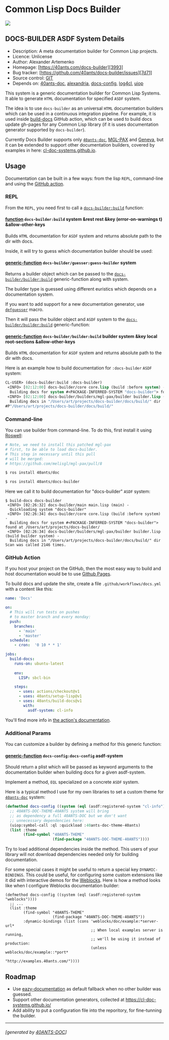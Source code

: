 <a id="x-28DOCS-BUILDER-3A-40README-2040ANTS-DOC-2FLOCATIVES-3ASECTION-29"></a>

# Common Lisp Docs Builder

[![](https://github-actions.40ants.com/40ants/docs-builder/matrix.svg)][100b]

<a id="docs-builder-asdf-system-details"></a>

## DOCS-BUILDER ASDF System Details

* Description: A meta documentation builder for Common Lisp projects.
* Licence: Unlicense
* Author: Alexander Artemenko
* Homepage: [https://40ants.com/docs-builder][3993]
* Bug tracker: [https://github.com/40ants/docs-builder/issues][7d71]
* Source control: [GIT][843b]
* Depends on: [40ants-doc][2c00], [alexandria][8236], [docs-config][ce67], [log4cl][7f8b], [uiop][5274]

This system is a generic documentation builder for Common Lisp Systems.
It able to generate `HTML` documentation for specified `ASDF` system.

The idea is to use `docs-builder` as an universal `HTML` documentation builders
which can be used in a continuous integration pipeline. For example, it is
used inside [build-docs][0ebc] GitHub action, which can be
used to build docs update gh-pages for any Common Lisp library (if it is uses
documentation generator supported by `docs-builder`).

Currently Docs Builder supports only [`40ants-doc`][a2c7], [MGL-PAX][7927]
and [Geneva][05ae], but it
can be extended to support other documentation builders, covered by examples in here:
[cl-doc-systems.github.io][8884].

<a id="x-28DOCS-BUILDER-2FDOCS-3A-3A-40USAGE-2040ANTS-DOC-2FLOCATIVES-3ASECTION-29"></a>

## Usage

Documentation can be built in a few ways: from the lisp `REPL`, command-line and
using the [GitHub action][0ebc].

<a id="x-28DOCS-BUILDER-2FDOCS-3A-3A-40REPL-USAGE-2040ANTS-DOC-2FLOCATIVES-3ASECTION-29"></a>

### REPL

From the `REPL`, you need first to call a [`docs-builder:build`][febf] function:

<a id="x-28DOCS-BUILDER-3ABUILD-20FUNCTION-29"></a>

#### [function](ef91) `docs-builder:build` system &rest rest &key (error-on-warnings t) &allow-other-keys

Builds `HTML` documentation for `ASDF` system and returns absolute path to the dir with docs.

Inside, it will try to guess which documentation builder should be used:

<a id="x-28DOCS-BUILDER-2FGUESSER-3AGUESS-BUILDER-20GENERIC-FUNCTION-29"></a>

#### [generic-function](1e54) `docs-builder/guesser:guess-builder` system

Returns a builder object which can be passed to the [`docs-builder/builder:build`][9de0] generic-function along with system.

The builder type is guessed using different euristics which depends on a documentation system.

If you want to add support for a new documentation generator, use [`defguesser`][3453] macro.

Then it will pass the builder object and `ASDF` system to the [`docs-builder/builder:build`][9de0] generic-function:

<a id="x-28DOCS-BUILDER-2FBUILDER-3ABUILD-20GENERIC-FUNCTION-29"></a>

#### [generic-function](d4ae) `docs-builder/builder:build` builder system &key local root-sections &allow-other-keys

Builds `HTML` documentation for `ASDF` system and returns absolute path to the dir with docs.

Here is an example how to build documentation for `:docs-builder` `ASDF` system:

```lisp
CL-USER> (docs-builder:build :docs-builder)
 <INFO> [02:12:00] docs-builder/core core.lisp (build :before system) -
  Building docs for system #<PACKAGE-INFERRED-SYSTEM "docs-builder"> found at /Users/art/projects/docs-builder/
 <INFO> [02:12:00] docs-builder/builders/mgl-pax/builder builder.lisp (build builder system) -
  Building docs in "/Users/art/projects/docs-builder/docs/build/" dir
#P"/Users/art/projects/docs-builder/docs/build/"
```
<a id="x-28DOCS-BUILDER-2FDOCS-3A-3A-40COMMAND-LINE-USAGE-2040ANTS-DOC-2FLOCATIVES-3ASECTION-29"></a>

### Command-line

You can use builder from command-line. To do this, first install it using [Roswell][795a]:

```bash
# Note, we need to install this patched mgl-pax
# first, to be able to load docs-builder.
# This step in necessary until this pull
# will be merged:
# https://github.com/melisgl/mgl-pax/pull/8

$ ros install 40ants/doc

$ ros install 40ants/docs-builder
```
Here we call it to build documentation for "docs-builder" `ASDF` system:

```
$ build-docs docs-builder
 <INFO> [02:26:32] docs-builder/main main.lisp (main) -
  Quickloading system "docs-builder"
 <INFO> [02:26:34] docs-builder/core core.lisp (build :before system) -
  Building docs for system #<PACKAGE-INFERRED-SYSTEM "docs-builder"> found at /Users/art/projects/docs-builder/
 <INFO> [02:26:34] docs-builder/builders/mgl-pax/builder builder.lisp (build builder system) -
  Building docs in "/Users/art/projects/docs-builder/docs/build/" dir
Scan was called 2146 times.
```
<a id="x-28DOCS-BUILDER-2FDOCS-3A-3A-40GITHUB-ACTION-USAGE-2040ANTS-DOC-2FLOCATIVES-3ASECTION-29"></a>

### GitHub Action

If you host your project on the GitHub, then the most easy way to build and host documentation
would be to use [Github Pages][9f4c].

To build docs and update the site, create a file `.github/workflows/docs.yml` with a content like this:

```yaml
name: 'Docs'

on:
  # This will run tests on pushes
  # to master branch and every monday:
  push:
    branches:
      - 'main'
      - 'master'
  schedule:
    - cron:  '0 10 * * 1'

jobs:
  build-docs:
    runs-on: ubuntu-latest
    
    env:
      LISP: sbcl-bin

    steps:
      - uses: actions/checkout@v1
      - uses: 40ants/setup-lisp@v1
      - uses: 40ants/build-docs@v1
        with:
          asdf-system: cl-info
```
You'll find more info in [the action's documentation][0ebc].

<a id="x-28DOCS-BUILDER-2FDOCS-3A-3A-40ADDITIONAL-PARAMS-2040ANTS-DOC-2FLOCATIVES-3ASECTION-29"></a>

### Additional Params

You can customize a builder by defining a method for this generic function:

<a id="x-28DOCS-CONFIG-3ADOCS-CONFIG-20GENERIC-FUNCTION-29"></a>

#### [generic-function](f007) `docs-config:docs-config` asdf-system

Should return a plist which will be passed as keyword
arguments to the documentation builder when building
docs for a given asdf-system.

Implement a method, `EQL` specialized on a concrete `ASDF` system.

Here is a typical method I use for my own libraries to set
a custom theme for [`40ants-doc`][a2c7] system:

```lisp
(defmethod docs-config ((system (eql (asdf:registered-system "cl-info"))))
  ;; 40ANTS-DOC-THEME-40ANTS system will bring
  ;; as dependency a full 40ANTS-DOC but we don't want
  ;; unnecessary dependencies here:
  (uiop:symbol-call :ql :quickload :40ants-doc-theme-40ants)
  (list :theme
        (find-symbol "40ANTS-THEME"
                     (find-package "40ANTS-DOC-THEME-40ANTS"))))
```
Try to load additional dependencies inside the method. This users of your
library will not download dependencies needed only for building documentation.

For some special cases it might be useful to return a special key `DYNAMIC-BINDINGS`.
This could be useful, for configuring some custom extensions like it did with
interactive demos for the [Weblocks][8d16]. Here is how
a method looks like when I configure Weblocks documentation builder:

```
(defmethod docs-config ((system (eql (asdf:registered-system "weblocks"))))
  ;; ...
  (list :theme
        (find-symbol "40ANTS-THEME"
                     (find-package "40ANTS-DOC-THEME-40ANTS"))
        :dynamic-bindings (list (cons 'weblocks/doc/example:*server-url*
                                      ;; When local examples server is running,
                                      ;; we'll be using it instead of production:
                                      (unless weblocks/doc/example::*port*
                                        "http://examples.40ants.com/"))))
```
<a id="x-28DOCS-BUILDER-2FDOCS-3A-3A-40ROADMAP-2040ANTS-DOC-2FLOCATIVES-3ASECTION-29"></a>

## Roadmap

* Use [eazy-documentation][f9f7] as default fallback
  when no other builder was guessed.
* Support other documentation generators, collected at https://cl-doc-systems.github.io/
* Add ability to put a configuration file into the reporitory, for fine-tunning the builder.


[0ebc]: https://40ants.com/build-docs
[a2c7]: https://40ants.com/doc/#x-28-23A-28-2810-29-20BASE-CHAR-20-2E-20-2240ants-doc-22-29-20ASDF-2FSYSTEM-3ASYSTEM-29
[3993]: https://40ants.com/docs-builder
[9de0]: https://40ants.com/docs-builder/#x-28DOCS-BUILDER-2FBUILDER-3ABUILD-20GENERIC-FUNCTION-29
[3453]: https://40ants.com/docs-builder/#x-28DOCS-BUILDER-2FGUESSER-3ADEFGUESSER-20-2840ANTS-DOC-2FLOCATIVES-3AMACRO-29-29
[febf]: https://40ants.com/docs-builder/#x-28DOCS-BUILDER-3ABUILD-20FUNCTION-29
[8d16]: https://40ants.com/weblocks/
[8884]: https://cl-doc-systems.github.io/
[843b]: https://github.com/40ants/docs-builder
[100b]: https://github.com/40ants/docs-builder/actions
[d4ae]: https://github.com/40ants/docs-builder/blob/dffb6b97a9fc69784616aa3dd23511f977d9b27b/src/builder.lisp#L10
[f007]: https://github.com/40ants/docs-builder/blob/dffb6b97a9fc69784616aa3dd23511f977d9b27b/src/config.lisp#L9
[ef91]: https://github.com/40ants/docs-builder/blob/dffb6b97a9fc69784616aa3dd23511f977d9b27b/src/core.lisp#L29
[1e54]: https://github.com/40ants/docs-builder/blob/dffb6b97a9fc69784616aa3dd23511f977d9b27b/src/guesser.lisp#L14
[7d71]: https://github.com/40ants/docs-builder/issues
[7927]: https://github.com/melisgl/mgl-pax
[795a]: https://github.com/roswell/roswell
[f9f7]: https://guicho271828.github.io/eazy-documentation/
[05ae]: https://inters.co/geneva/open-geneva.html
[9f4c]: https://pages.github.com/
[2c00]: https://quickdocs.org/40ants-doc
[8236]: https://quickdocs.org/alexandria
[ce67]: https://quickdocs.org/docs-config
[7f8b]: https://quickdocs.org/log4cl
[5274]: https://quickdocs.org/uiop

* * *
###### [generated by [40ANTS-DOC](https://40ants.com/doc/)]

